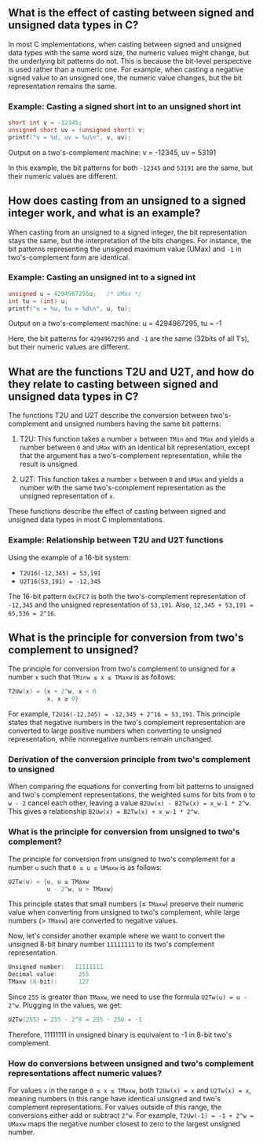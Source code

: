 ## What is the effect of casting between signed and unsigned data types in C?

In most C implementations, when casting between signed and unsigned data types with the same word size, the numeric values might change, but the underlying bit patterns do not. This is because the bit-level perspective is used rather than a numeric one. For example, when casting a negative signed value to an unsigned one, the numeric value changes, but the bit representation remains the same.

### Example: Casting a signed short int to an unsigned short int
```c
short int v = -12345;
unsigned short uv = (unsigned short) v;
printf("v = %d, uv = %u\n", v, uv);
```
Output on a two's-complement machine: v = -12345, uv = 53191

In this example, the bit patterns for both `-12345` and `53191` are the same, but their numeric values are different.

## How does casting from an unsigned to a signed integer work, and what is an example?

When casting from an unsigned to a signed integer, the bit representation stays the same, but the interpretation of the bits changes. For instance, the bit patterns representing the unsigned maximum value (UMax) and `-1` in two's-complement form are identical.

### Example: Casting an unsigned int to a signed int
```c
unsigned u = 4294967295u;   /* UMax */
int tu = (int) u;
printf("u = %u, tu = %d\n", u, tu);
```
Output on a two's-complement machine:  u = 4294967295, tu = -1

Here, the bit patterns for `4294967295` and `-1` are the same (32bits of all 1's), but their numeric values are different.

## What are the functions T2U and U2T, and how do they relate to casting between signed and unsigned data types in C?

The functions T2U and U2T describe the conversion between two's-complement and unsigned numbers having the same bit patterns:

1.  T2U: This function takes a number `x` between `TMin` and `TMax` and yields a number between `0` and `UMax` with an identical bit representation, except that the argument has a two's-complement representation, while the result is unsigned.
    
2.  U2T: This function takes a number `x` between `0` and `UMax` and yields a number with the same two's-complement representation as the unsigned representation of `x`.
    

These functions describe the effect of casting between signed and unsigned data types in most C implementations.

### Example: Relationship between T2U and U2T functions

Using the example of a 16-bit system:

-   `T2U16(-12,345) = 53,191`
-   `U2T16(53,191) = -12,345`

The 16-bit pattern `0xCFC7` is both the two's-complement representation of `-12,345` and the unsigned representation of `53,191`. Also, `12,345 + 53,191 = 65,536 = 2^16`.

## What is the principle for conversion from two's complement to unsigned?

The principle for conversion from two's complement to unsigned for a number `x` such that `TMinw ≤ x ≤ TMaxw` is as follows:
```c
T2Uw(x) = {x + 2^w, x < 0
           x, x ≥ 0}
```
For example, `T2U16(-12,345) = -12,345 + 2^16 = 53,191`. This principle states that negative numbers in the two's complement representation are converted to large positive numbers when converting to unsigned representation, while nonnegative numbers remain unchanged.

### Derivation of the conversion principle from two's complement to unsigned

When comparing the equations for converting from bit patterns to unsigned and two's complement representations, the weighted sums for bits from `0` to `w - 2` cancel each other, leaving a value `B2Uw(x) - B2Tw(x) = x_w-1 * 2^w`. This gives a relationship `B2Uw(x) = B2Tw(x) + x_w-1 * 2^w`.

### What is the principle for conversion from unsigned to two's complement?

The principle for conversion from unsigned to two's complement for a number `u` such that `0 ≤ u ≤ UMaxw` is as follows:
```c
U2Tw(u) = {u, u ≥ TMaxw
           u - 2^w, u > TMaxw}
```
This principle states that small numbers (≤ `TMaxw`) preserve their numeric value when converting from unsigned to two's complement, while large numbers (> `TMaxw`) are converted to negative values.

Now, let's consider another example where we want to convert the unsigned 8-bit binary number `11111111` to its two's complement representation.
```c
Unsigned number:   11111111
Decimal value:      255
TMaxw (8-bit):      127
```
Since `255` is greater than `TMaxw`, we need to use the formula `U2Tw(u) = u - 2^w`. Plugging in the values, we get:
```c
U2Tw(255) = 255 - 2^8 = 255 - 256 = -1
```
Therefore, 11111111 in unsigned binary is equivalent to -1 in 8-bit two's complement.

### How do conversions between unsigned and two's complement representations affect numeric values?

For values `x` in the range `0 ≤ x ≤ TMaxw`, both `T2Uw(x) = x` and `U2Tw(x) = x`, meaning numbers in this range have identical unsigned and two's complement representations. For values outside of this range, the conversions either add or subtract `2^w`. For example, `T2Uw(-1) = -1 + 2^w = UMaxw` maps the negative number closest to zero to the largest unsigned number.